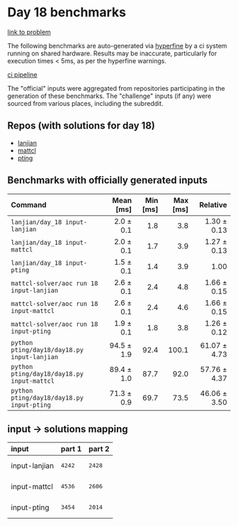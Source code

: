 # Day 18 benchmarks

[link to problem](http://adventofcode.com/2022/day/18)

The following benchmarks are auto-generated via [hyperfine](https://github.com/sharkdp/hyperfine) by a ci system running on shared hardware. Results may be inaccurate, particularly for execution times < 5ms, as per the hyperfine warnings.

[ci pipeline](http://ci.papercode.net:8080/teams/aoc2022/pipelines/aoc-compare-2022)

The "official" inputs were aggregated from repositories participating in the generation of these benchmarks. The "challenge" inputs (if any) were sourced from various places, including the subreddit.

## Repos (with solutions for day 18)


- [lanjian](https://github.com/LanJian/aoc-2022)
- [mattcl](https://github.com/mattcl/aoc2022)
- [pting](https://github.com/pting/aoc2022)

## Benchmarks with officially generated inputs
| Command | Mean [ms] | Min [ms] | Max [ms] | Relative |
|:---|---:|---:|---:|---:|
| `lanjian/day_18 input-lanjian` | 2.0 ± 0.1 | 1.8 | 3.8 | 1.30 ± 0.13 |
| `lanjian/day_18 input-mattcl` | 2.0 ± 0.1 | 1.7 | 3.9 | 1.27 ± 0.13 |
| `lanjian/day_18 input-pting` | 1.5 ± 0.1 | 1.4 | 3.9 | 1.00 |
| `mattcl-solver/aoc run 18 input-lanjian` | 2.6 ± 0.1 | 2.4 | 4.8 | 1.66 ± 0.15 |
| `mattcl-solver/aoc run 18 input-mattcl` | 2.6 ± 0.1 | 2.4 | 4.6 | 1.66 ± 0.15 |
| `mattcl-solver/aoc run 18 input-pting` | 1.9 ± 0.1 | 1.8 | 3.8 | 1.26 ± 0.12 |
| `python pting/day18/day18.py input-lanjian` | 94.5 ± 1.9 | 92.4 | 100.1 | 61.07 ± 4.73 |
| `python pting/day18/day18.py input-mattcl` | 89.4 ± 1.0 | 87.7 | 92.0 | 57.76 ± 4.37 |
| `python pting/day18/day18.py input-pting` | 71.3 ± 0.9 | 69.7 | 73.5 | 46.06 ± 3.50 |

## input -> solutions mapping
|input|part 1|part 2|
|:---|:---|:---|
|input-lanjian|<pre>4242</pre>|<pre>2428</pre>|
|input-mattcl|<pre>4536</pre>|<pre>2606</pre>|
|input-pting|<pre>3454</pre>|<pre>2014</pre>|
